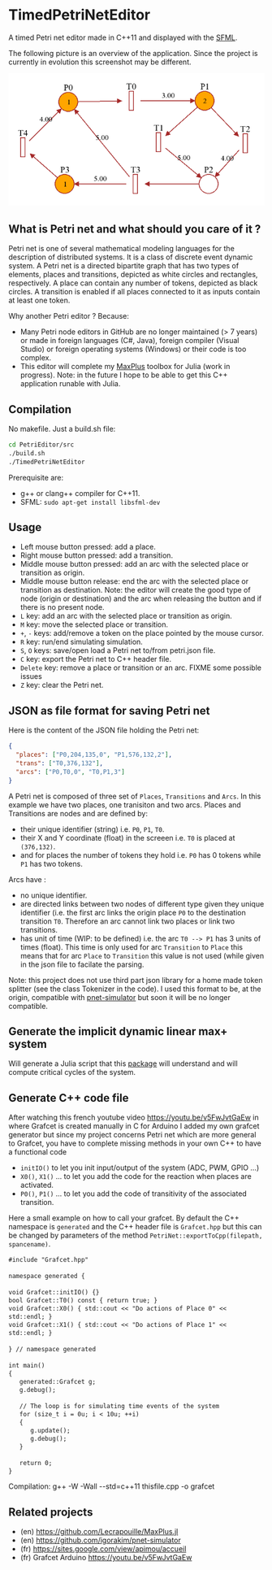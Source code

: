 # TimedPetriNetEditor

A timed Petri net editor made in C++11 and displayed with the [SFML](https://www.sfml-dev.org/index-fr.php).

The following picture is an overview of the application. Since the project is currently in evolution this
screenshot may be different.

![Petri](doc/Petri.png)

## What is Petri net and what should you care of it ?

Petri net is one of several mathematical modeling languages for the description of distributed systems. It is a class of discrete event dynamic system. A Petri net is a directed bipartite graph that has two types of elements, places and transitions, depicted as white circles and rectangles, respectively. A place can contain any number of tokens, depicted as black circles. A transition is enabled if all places connected to it as inputs contain at least one token.

Why another Petri editor ? Because:
- Many Petri node editors in GitHub are no longer maintained (> 7 years) or made in foreign languages (C#, Java), foreign compiler (Visual Studio) or foreign operating systems (Windows) or their code is too complex.
- This editor will complete my [MaxPlus](https://github.com/Lecrapouille/MaxPlus.jl) toolbox for Julia (work in progress). Note: in the future I hope to be able to get this C++ application runable with Julia.

## Compilation

No makefile. Just a build.sh file:

```sh
cd PetriEditor/src
./build.sh
./TimedPetriNetEditor
```

Prerequisite are:

- g++ or clang++ compiler for C++11.
- SFML: `sudo apt-get install libsfml-dev`

## Usage

- Left mouse button pressed: add a place.
- Right mouse button pressed: add a transition.
- Middle mouse button pressed: add an arc with the selected place or transition as origin.
- Middle mouse button release: end the arc with the selected place or transition as destination.
  Note: the editor will create the good type of node (origin or destination) and the arc when
  releasing the button and if there is no present node.
- `L` key: add an arc with the selected place or transition as origin.
- `M` key: move the selected place or transition.
- `+`, `-` keys: add/remove a token on the place pointed by the mouse cursor.
- `R` key: run/end simulating simulation.
- `S`, `O` keys: save/open load a Petri net to/from petri.json file.
- `C` key: export the Petri net to C++ header file.
- `Delete` key: remove a place or transition or an arc. FIXME some possible issues
- `Z` key: clear the Petri net.

## JSON as file format for saving Petri net

Here is the content of the JSON file holding the Petri net:

```json
{
  "places": ["P0,204,135,0", "P1,576,132,2"],
  "trans": ["T0,376,132"],
  "arcs": ["P0,T0,0", "T0,P1,3"]
}
```

A Petri net is composed of three set of `Places`, `Transitions` and `Arcs`. In this example we
have two places, one tranisiton and two arcs. Places and Transitions are nodes and are defined by:
- their unique identifier (string) i.e. `P0`, `P1`, `T0`.
- their X and Y coordinate (float) in the screeen i.e. `T0` is placed at `(376,132)`.
- and for places the number of tokens they hold i.e. `P0` has 0 tokens while `P1` has two tokens.

Arcs have :
- no unique identifier.
- are directed links between two nodes of different type given they unique identifier (i.e. the first arc links the origin place `P0` to the destination transition `T0`. Therefore an arc cannot link two places or link two transitions.
- has unit of time (WIP: to be defined) i.e. the arc `T0 --> P1` has 3 units of times (float). This
time is only used for arc `Transition` to `Place` this means that for arc `Place` to `Transition` this
value is not used (while given in the json file to facilate the parsing.

Note: this project does not use third part json library for a home made token splitter (see the class Tokenizer
in the code). I used this format to be, at the origin, compatible with [pnet-simulator](https://github.com/igorakim/pnet-simulator) but soon it will be no longer compatible.

## Generate the implicit dynamic linear max+ system

Will generate a Julia script that this [package](https://github.com/Lecrapouille/MaxPlus.jl)
will understand and will compute critical cycles of the system.

## Generate C++ code file

After watching this french youtube video https://youtu.be/v5FwJvtGaEw in where Grafcet is created manually
in C for Arduino I added my own grafcet generator but since my project concerns Petri net which are more general to Grafcet, you have to complete missing methods in your own C++ to have a functional code
- `initIO()` to let you init input/output of the system (ADC, PWM, GPIO ...)
- `X0()`, `X1()` ... to let you add the code for the reaction when places are activated.
- `P0()`, `P1()` ... to let you add the code of transitivity of the associated transition.

Here a small example on how to call your grafcet. By default the C++ namespace is `generated` and
the C++ header file is `Grafcet.hpp` but this can be changed by parameters of the method
`PetriNet::exportToCpp(filepath, spancename)`.

```
#include "Grafcet.hpp"

namespace generated {

void Grafcet::initIO() {}
bool Grafcet::T0() const { return true; }
void Grafcet::X0() { std::cout << "Do actions of Place 0" << std::endl; }
void Grafcet::X1() { std::cout << "Do actions of Place 1" << std::endl; }

} // namespace generated

int main()
{
   generated::Grafcet g;
   g.debug();

   // The loop is for simulating time events of the system
   for (size_t i = 0u; i < 10u; ++i)
   {
      g.update();
      g.debug();
   }

   return 0;
}
```

Compilation: g++ -W -Wall --std=c++11 thisfile.cpp -o grafcet

## Related projects

- (en) https://github.com/Lecrapouille/MaxPlus.jl
- (en) https://github.com/igorakim/pnet-simulator
- (fr) https://sites.google.com/view/apimou/accueil
- (fr) Grafcet Arduino https://youtu.be/v5FwJvtGaEw
